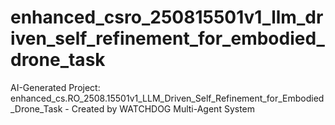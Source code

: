 # enhanced_csro_250815501v1_llm_driven_self_refinement_for_embodied_drone_task
AI-Generated Project: enhanced_cs.RO_2508.15501v1_LLM_Driven_Self_Refinement_for_Embodied_Drone_Task - Created by WATCHDOG Multi-Agent System
